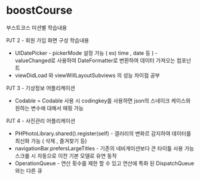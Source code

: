 # boostCourse
부스트코스 미션별 학습내용


PJT 2 - 회원 가입 화면 구성 학습내용
- UIDatePicker - pickerMode 설정 가능 ( ex) time , date 등 ) 
               - valueChanged로 사용하여 DateFormatter로 변환하여 데이터 가져오는 컴포넌트
- viewDidLoad 와 viewWillLayoutSubviews 의 성능 차이점 공부

PJT 3 - 기상정보 어플리케이션
- Codable = Codable 사용 시 codingkey를 사용하면 json의 스네이크 케이스와 원하는 변수에 대해서 매핑 가능

PJT 4 - 사진관리 어플리케이션
- PHPhotoLibrary.shared().register(self) - 갤러리의 변화르 감지하여 데이터를 최신화 가능 ( 삭제 , 즐겨찾기 등)
- navigationBar.prefersLargeTitles - 기존의 네비게이션보다 큰 타이틀 사용 가능 스크롤 시 자동으로 이전 기본 모델로 유연 동작
- OperationQueue - 연산 횟수를 제한 할 수 있고 연산에 특화 된 DispatchQueue와는 다른 큐 
